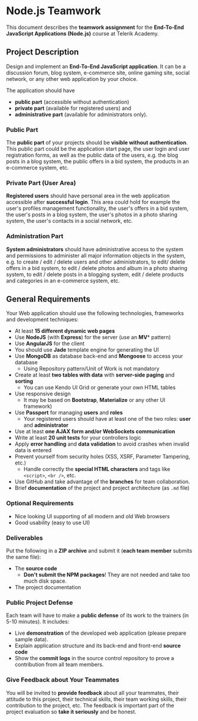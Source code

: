 # Node.js Teamwork

This document describes the **teamwork assignment** for the **End-To-End JavaScript Applications (Node.js)** course at Telerik Academy.

## Project Description

Design and implement an
**End-To-End JavaScript application**. It can be a discussion forum, blog system, e-commerce site, online gaming site, social network, or any other web application by your choice.

The application should have
* **public part** (accessible without authentication)
* **private part** (available for registered users) and
* **administrative part** (available for administrators only).

### Public Part

The **public part** of your projects should be **visible without authentication**.
This public part could be the application start page, the user login and user registration forms, as well as the public data of the users, e.g. the blog posts in a blog system, the public offers in a bid system, the products in an e-commerce system, etc.

### Private Part (User Area)

**Registered users** should have personal area in the web application accessible after **successful login**.
This area could hold for example the user's profiles management functionality, the user's offers in a bid system, the user's posts in a blog system, the user's photos in a photo sharing system, the user's contacts in a social network, etc.

### Administration Part

**System administrators** should have administrative access to the system and permissions to administer all major information objects in the system, e.g. to create / edit / delete users and other administrators, to edit/ delete offers in a bid system, to edit / delete photos and album in a photo sharing system, to edit / delete posts in a blogging system, edit / delete products and categories in an e-commerce system, etc.

## General Requirements

Your Web application should use the following technologies, frameworks and development techniques:

* At least **15 different dynamic web pages**
* Use **NodeJS** (with **Express**) for the server (use an **MV*** pattern)
* Use **AngularJS** for the client
* You should use **Jade** template engine for generating the UI
* Use **MongoDB** as database back-end and **Mongoose** to access your database
	* Using Repository pattern/Unit of Work is not mandatory
* Create at least **two tables with data** with **server-side paging** and **sorting**
	* You can use Kendo UI Grid or generate your own HTML tables
* Use responsive design
	* It may be based on **Bootstrap**, **Materialize** or any other UI framework)
* Use **Passport** for managing **users** and **roles**
	* Your registered users should have at least one of the two roles: **user** and **administrator**
* Use at least **one AJAX form and/or WebSockets communication**
* Write at least **20 unit tests** for your controllers logic
* Apply **error handling** and **data validation** to avoid crashes when invalid data is entered
* Prevent yourself from security holes (XSS, XSRF, Parameter Tampering, etc.)
	* Handle correctly the **special HTML characters** and tags like `<script>`, `<br />`, etc.
* Use GitHub and take advantage of the **branches** for team collaboration.
* Brief **documentation** of the project and project architecture (as `.md` file)

### Optional Requirements

* Nice looking UI supporting of all modern and old Web browsers
* Good usability (easy to use UI)

### Deliverables

Put the following in a **ZIP archive** and submit it (**each team member** submits the same file):
* The **source code**
	* **Don't submit the NPM packages**! They are not needed and take too much disk space.
* The project documentation

### Public Project Defense

Each team will have to make a **public defense** of its work to the trainers (in 5-10 minutes). It includes:

* Live **demonstration** of the developed web application (please prepare sample data).
* Explain application structure and its back-end and front-end **source code**
* Show the **commit logs** in the source control repository to prove a contribution from all team members.

### Give Feedback about Your Teammates

You will be invited to **provide feedback** about all your teammates, their attitude to this project, their technical skills, their team working skills, their contribution to the project, etc.
The feedback is important part of the project evaluation so **take it seriously** and be honest.
